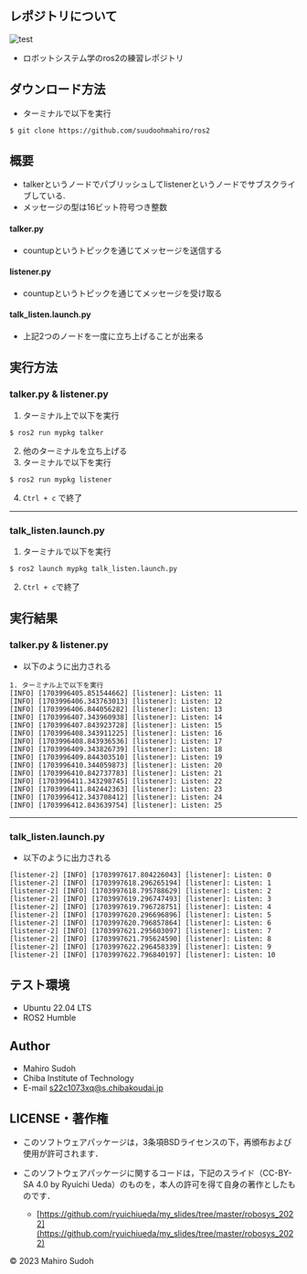 ## レポジトリについて
![test](https://github.com/suudoohmahiro/ros2/actions/workflows/test.yml/badge.svg)
* ロボットシステム学のros2の練習レポジトリ

## ダウンロード方法
* ターミナルで以下を実行
```
$ git clone https://github.com/suudoohmahiro/ros2
```

## 概要
* talkerというノードでパブリッシュしてlistenerというノードでサブスクライブしている.
* メッセージの型は16ビット符号つき整数 
#### talker.py
* countupというトピックを通じてメッセージを送信する
#### listener.py 
* countupというトピックを通じてメッセージを受け取る
#### talk_listen.launch.py
* 上記2つのノードを一度に立ち上げることが出来る

## 実行方法
### talker.py & listener.py
1. ターミナル上で以下を実行
```
$ ros2 run mypkg talker
```
2. 他のターミナルを立ち上げる
3. ターミナルで以下を実行
```
$ ros2 run mypkg listener
```
4. ``` Ctrl + c ``` で終了

***
### talk_listen.launch.py
1. ターミナルで以下を実行
```
$ ros2 launch mypkg talk_listen.launch.py
```
2. ``` Ctrl + c ```で終了


## 実行結果
### talker.py & listener.py
* 以下のように出力される
```
1. ターミナル上で以下を実行
[INFO] [1703996405.851544662] [listener]: Listen: 11
[INFO] [1703996406.343763013] [listener]: Listen: 12
[INFO] [1703996406.844056282] [listener]: Listen: 13
[INFO] [1703996407.343960938] [listener]: Listen: 14
[INFO] [1703996407.843923728] [listener]: Listen: 15
[INFO] [1703996408.343911225] [listener]: Listen: 16
[INFO] [1703996408.843936536] [listener]: Listen: 17
[INFO] [1703996409.343826739] [listener]: Listen: 18
[INFO] [1703996409.844303510] [listener]: Listen: 19
[INFO] [1703996410.344059873] [listener]: Listen: 20
[INFO] [1703996410.842737783] [listener]: Listen: 21
[INFO] [1703996411.343298745] [listener]: Listen: 22
[INFO] [1703996411.842442363] [listener]: Listen: 23
[INFO] [1703996412.343708412] [listener]: Listen: 24
[INFO] [1703996412.843639754] [listener]: Listen: 25
```
***
### talk_listen.launch.py
* 以下のように出力される
```
[listener-2] [INFO] [1703997617.804226043] [listener]: Listen: 0
[listener-2] [INFO] [1703997618.296265194] [listener]: Listen: 1
[listener-2] [INFO] [1703997618.795788629] [listener]: Listen: 2
[listener-2] [INFO] [1703997619.296747493] [listener]: Listen: 3
[listener-2] [INFO] [1703997619.796728751] [listener]: Listen: 4
[listener-2] [INFO] [1703997620.296696896] [listener]: Listen: 5
[listener-2] [INFO] [1703997620.796857864] [listener]: Listen: 6
[listener-2] [INFO] [1703997621.295603097] [listener]: Listen: 7
[listener-2] [INFO] [1703997621.795624590] [listener]: Listen: 8
[listener-2] [INFO] [1703997622.296458339] [listener]: Listen: 9
[listener-2] [INFO] [1703997622.796840197] [listener]: Listen: 10
```

## テスト環境
* Ubuntu 22.04 LTS
* ROS2 Humble

## Author
* Mahiro Sudoh
* Chiba Institute of Technology
* E-mail s22c1073xq@s.chibakoudai.jp

## LICENSE・著作権
* このソフトウェアパッケージは，3条項BSDライセンスの下，再頒布および使用が許可されます．

* このソフトウェアパッケージに関するコードは，下記のスライド（CC-BY-SA 4.0 by Ryuichi Ueda）のものを，本人の許可を得て自身の著作としたものです．
	* [https://github.com/ryuichiueda/my_slides/tree/master/robosys_2022](https://github.com/ryuichiueda/my_slides/tree/master/robosys_2022)

© 2023 Mahiro Sudoh
